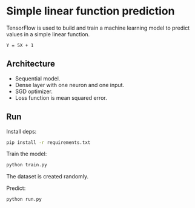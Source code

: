 # Simple linear function prediction

TensorFlow is used to build and train a machine learning model to predict values in a simple linear function.

`Y = 5X + 1`

## Architecture

- Sequential model.
- Dense layer with one neuron and one input.
- SGD optimizer.
- Loss function is mean squared error.

## Run

Install deps:
```sh
pip install -r requirements.txt
```

Train the model:
```sh
python train.py
```
The dataset is created randomly.

Predict:
```sh
python run.py
```

